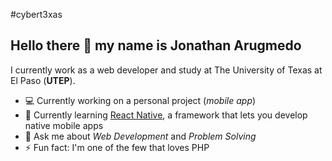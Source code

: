 #cybert3xas
## Hello there 👋 my name is Jonathan Arugmedo

I currently work as a web developer and study at The University of Texas at El Paso (**UTEP**). 

- 💻  Currently working on a personal project (*mobile app*) 
- 🌱 Currently learning [React Native](https://reactnative.dev/), a framework that lets you develop native mobile apps
- 💬 Ask me about *Web Development* and *Problem Solving*
- ⚡ Fun fact: I'm one of the few that loves PHP

